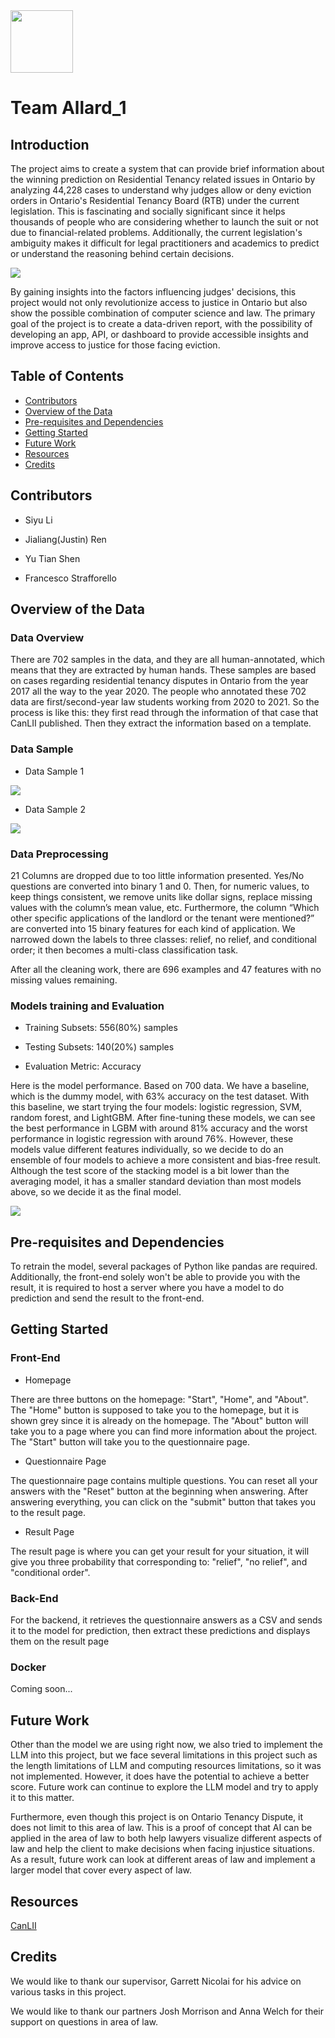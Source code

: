 <img src=images/allard_logo.png width="100" height="100">

# Team Allard_1

## Introduction 
The project aims to create a system that can provide brief information about the winning prediction on Residential Tenancy related issues in Ontario by analyzing 44,228 cases to understand why judges allow or deny eviction orders in Ontario's Residential Tenancy Board (RTB) under the current legislation. This is fascinating and socially significant since it helps thousands of people who are considering whether to launch the suit or not due to financial-related problems. Additionally, the current legislation's ambiguity makes it difficult for legal practitioners and academics to predict or understand the reasoning behind certain decisions. 

![](images/intro.png)

By gaining insights into the factors influencing judges' decisions, this project would not only revolutionize access to justice in Ontario but also show the possible combination of computer science and law.  The primary goal of the project is to create a data-driven report, with the possibility of developing an app, API, or dashboard to provide accessible insights and improve access to justice for those facing eviction.

## Table of Contents
* [Contributors](#contributors)
* [Overview of the Data](#overview-of-the-data)
* [Pre-requisites and Dependencies](#pre-requisites-and-dependencies)
* [Getting Started](#getting-started)
* [Future Work](#future-work)
* [Resources](#resources)
* [Credits](#credits)

## Contributors

* Siyu Li

* Jialiang(Justin) Ren

* Yu Tian Shen

* Francesco Strafforello
 
## Overview of the Data

### Data Overview

There are 702 samples in the data, and they are all human-annotated, which means that they are extracted by human hands. These samples are based on cases regarding residential tenancy disputes in Ontario from the year 2017 all the way to the year 2020. The people who annotated these 702 data are first/second-year law students working from 2020 to 2021. So the process is like this: they first read through the information of that case that CanLII published. Then they extract the information based on a template.

### Data Sample

* Data Sample 1

![](images/data_sample1.png)
  
* Data Sample 2

![](images/data_sample2.png)

### Data Preprocessing

21 Columns are dropped due to too little information presented. Yes/No questions are converted into binary 1 and 0. Then, for numeric values, to keep things consistent, we remove units like dollar signs, replace missing values with the column’s mean value, etc. Furthermore, the column “Which other specific applications of the landlord or the tenant were mentioned?” are converted into 15 binary features for each kind of application. We narrowed down the labels to three classes: relief, no relief, and conditional order; it then becomes a multi-class classification task.

After all the cleaning work, there are 696 examples and 47 features with no missing values remaining.

### Models training and Evaluation

* Training Subsets: 556(80%) samples
  
* Testing Subsets: 140(20%) samples
  
* Evaluation Metric: Accuracy


Here is the model performance. Based on 700 data. We have a baseline, which is the dummy model, with 63% accuracy on the test dataset. With this baseline, we start trying the four models: logistic regression, SVM, random forest, and LightGBM. After fine-tuning these models, we can see the best performance in LGBM with around 81% accuracy and the worst performance in logistic regression with around 76%. However, these models value different features individually, so we decide to do an ensemble of four models to achieve a more consistent and bias-free result. Although the test score of the stacking model is a bit lower than the averaging model, it has a smaller standard deviation than most models above, so we decide it as the final model.

![](images/train_evaluate.png)


## Pre-requisites and Dependencies

To retrain the model, several packages of Python like pandas are required. Additionally, the front-end solely won't be able to provide you with the result, it is required to host a server where you have a model to do prediction and send the result to the front-end. 

## Getting Started 


### Front-End
* Homepage

There are three buttons on the homepage: "Start", "Home", and "About". The "Home" button is supposed to take you to the homepage, but it is shown grey since it is already on the homepage. The "About" button will take you to a page where you can find more information about the project. The "Start" button will take you to the questionnaire page.

* Questionnaire Page

The questionnaire page contains multiple questions. You can reset all your answers with the "Reset" button at the beginning when answering. After answering everything, you can click on the "submit" button that takes you to the result page.
 
* Result Page

The result page is where you can get your result for your situation, it will give you three probability that corresponding to: "relief", "no relief", and "conditional order". 

### Back-End

For the backend, it retrieves the questionnaire answers as a CSV and sends it to the model for prediction, then extract these predictions and displays them on the result page

### Docker

Coming soon...

## Future Work

Other than the model we are using right now, we also tried to implement the LLM into this project, but we face several limitations in this project such as the length limitations of LLM and computing resources limitations, so it was not implemented. However, it does have the potential to achieve a better score. Future work can continue to explore the LLM model and try to apply it to this matter.

Furthermore, even though this project is on Ontario Tenancy Dispute, it does not limit to this area of law. This is a proof of concept that AI can be applied in the area of law to both help lawyers visualize different aspects of law and help the client to make decisions when facing injustice situations. As a result, future work can look at different areas of law and implement a larger model that cover every aspect of law.

## Resources

[CanLII](https://www.canlii.org/en/)


## Credits

We would like to thank our supervisor, Garrett Nicolai for his advice on various tasks in this project.

We would like to thank our partners Josh Morrison and Anna Welch for their support on questions in area of law.
